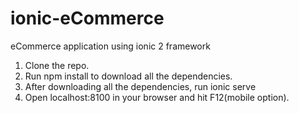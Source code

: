 # ionic-eCommerce
eCommerce application using ionic 2 framework

1. Clone the repo.
2. Run npm install to download all the dependencies.
3. After downloading all the dependencies, run ionic serve
4. Open localhost:8100 in your browser and hit F12(mobile option).
